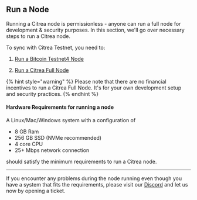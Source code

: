 ## Run a Node

Running a Citrea node is permissionless - anyone can run a full node for development & security purposes. In this section, we'll go over necessary steps to run a Citrea node.

To sync with Citrea Testnet, you need to:

1) [Run a Bitcoin Testnet4 Node](./bitcoin-testnet4/README.md)

2) [Run a Citrea Full Node](./citrea-testnet/README.md)

{% hint style="warning" %}
Please note that there are no financial incentives to run a Citrea Full Node. It's for your own development setup and security practices.
{% endhint %}

#### Hardware Requirements for running a node

A Linux/Mac/Windows system with a configuration of

- 8 GB Ram
- 256 GB SSD (NVMe recommended)
- 4 core CPU
- 25+ Mbps network connection

should satisfy the minimum requirements to run a Citrea node. 

-----

If you encounter any problems during the node running even though you have a system that fits the requirements, please visit our [Discord](https://discord.gg/citrea) and let us now by opening a ticket.